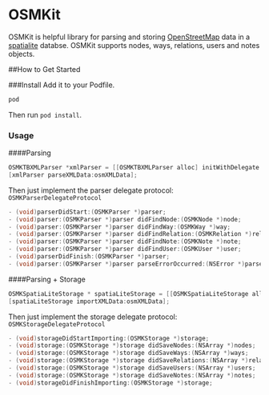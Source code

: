 # OSMKit
OSMKit is helpful library for parsing and storing [OpenStreetMap](https://openstreetmpa.org) data in a [spatialite](http://www.gaia-gis.it/gaia-sins/) databse. OSMKit supports nodes, ways, relations, users and notes objects.

##How to Get Started

###Install
Add it to your Podfile.

```ruby 
pod
```

Then run `pod install`.

### Usage


####Parsing
```objective-c
OSMKTBXMLParser *xmlParser = [[OSMKTBXMLParser alloc] initWithDelegate:parserDelegate delegateQueue:nil];
[xmlParser parseXMLData:osmXMLData];
```

Then just implement the parser delegate protocol: `OSMKParserDelegateProtocol`

```objective-c
- (void)parserDidStart:(OSMKParser *)parser;
- (void)parser:(OSMKParser *)parser didFindNode:(OSMKNode *)node;
- (void)parser:(OSMKParser *)parser didFindWay:(OSMKWay *)way;
- (void)parser:(OSMKParser *)parser didFindRelation:(OSMKRelation *)relation;
- (void)parser:(OSMKParser *)parser didFindNote:(OSMKNote *)note;
- (void)parser:(OSMKParser *)parser didFindUser:(OSMKUser *)user;
- (void)parserDidFinish:(OSMKParser *)parser;
- (void)parser:(OSMKParser *)parser parseErrorOccurred:(NSError *)parseError;
```

####Parsing + Storage
```objective-c
OSMKSpatiaLiteStorage * spatiaLiteStorage = [[OSMKSpatiaLiteStorage alloc] initWithdatabaseFilePath:databasePath delegate:storageDelegate delegateQueue:nil];
[spatiaLiteStorage importXMLData:osmXMLData];
```

Then just implement the storage delegate protocol: `OSMKStorageDelegateProtocol`

```objective-c
- (void)storageDidStartImporting:(OSMKStorage *)storage;
- (void)storage:(OSMKStorage *)storage didSaveNodes:(NSArray *)nodes;
- (void)storage:(OSMKStorage *)storage didSaveWays:(NSArray *)ways;
- (void)storage:(OSMKStorage *)storage didSaveRelations:(NSArray *)relations;
- (void)storage:(OSMKStorage *)storage didSaveUsers:(NSArray *)users;
- (void)storage:(OSMKStorage *)storage didSaveNotes:(NSArray *)notes;
- (void)storageDidFinishImporting:(OSMKStorage *)storage;
```